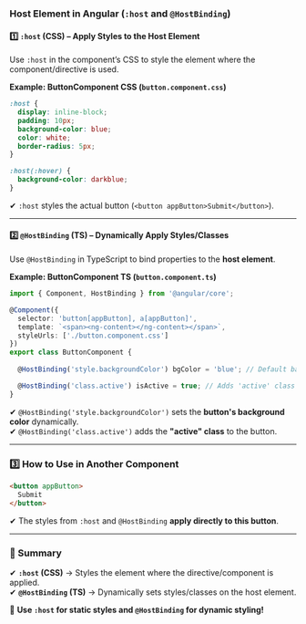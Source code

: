 ### **Host Element in Angular (`:host` and `@HostBinding`)**  

#### **1️⃣ `:host` (CSS) – Apply Styles to the Host Element**  
Use `:host` in the component’s CSS to style the element where the component/directive is used.

**Example: ButtonComponent CSS (`button.component.css`)**
```css
:host {
  display: inline-block;
  padding: 10px;
  background-color: blue;
  color: white;
  border-radius: 5px;
}

:host(:hover) {
  background-color: darkblue;
}
```
✔ `:host` styles the actual button (`<button appButton>Submit</button>`).

---

#### **2️⃣ `@HostBinding` (TS) – Dynamically Apply Styles/Classes**
Use `@HostBinding` in TypeScript to bind properties to the **host element**.

**Example: ButtonComponent TS (`button.component.ts`)**
```ts
import { Component, HostBinding } from '@angular/core';

@Component({
  selector: 'button[appButton], a[appButton]',
  template: `<span><ng-content></ng-content></span>`,
  styleUrls: ['./button.component.css']
})
export class ButtonComponent {
  
  @HostBinding('style.backgroundColor') bgColor = 'blue'; // Default background

  @HostBinding('class.active') isActive = true; // Adds 'active' class dynamically
}
```
✔ `@HostBinding('style.backgroundColor')` sets the **button's background color** dynamically.  
✔ `@HostBinding('class.active')` adds the **"active" class** to the button.  

---

### **3️⃣ How to Use in Another Component**
```html
<button appButton>
  Submit
</button>
```
✔ The styles from `:host` and `@HostBinding` **apply directly to this button**.

---

### **🎯 Summary**
✔ **`:host` (CSS)** → Styles the element where the directive/component is applied.  
✔ **`@HostBinding` (TS)** → Dynamically sets styles/classes on the host element.  

🚀 **Use `:host` for static styles and `@HostBinding` for dynamic styling!**